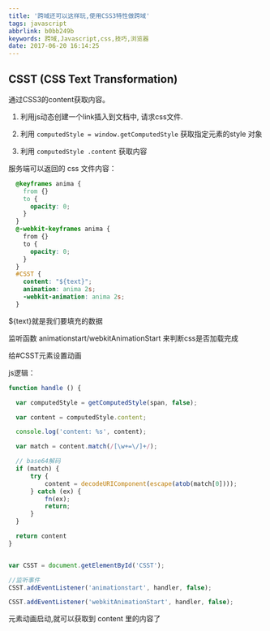 ```yaml
---
title: '跨域还可以这样玩,使用CSS3特性做跨域'
tags: javascript
abbrlink: b0bb249b
keywords: 跨域,Javascript,css,技巧,浏览器
date: 2017-06-20 16:14:25
---
```

## CSST (CSS Text Transformation)


通过CSS3的content获取内容。

1. 利用js动态创建一个link插入到文档中, 请求css文件.

2. 利用 `computedStyle = window.getComputedStyle` 获取指定元素的style 对象

3. 利用 `computedStyle .content` 获取内容



服务端可以返回的 css 文件内容：

```css
  @keyframes anima {
    from {}
    to {
      opacity: 0;
    }
  }
  @-webkit-keyframes anima {
    from {}
    to {
      opacity: 0;
    }
  }
  #CSST {
    content: "${text}";
    animation: anima 2s;
    -webkit-animation: anima 2s;
  }
  ```
${text}就是我们要填充的数据

监听函数 animationstart/webkitAnimationStart 来判断css是否加载完成

给#CSST元素设置动画

js逻辑：

```javascript
function handle () {

  var computedStyle = getComputedStyle(span, false);

  var content = computedStyle.content;

  console.log('content: %s', content);

  var match = content.match(/[\w+=\/]+/);

  // base64解码
  if (match) {
      try {
          content = decodeURIComponent(escape(atob(match[0])));
      } catch (ex) {
          fn(ex);
          return;
      }
  }

  return content
}


var CSST = document.getElementById('CSST');

//监听事件
CSST.addEventListener('animationstart', handler, false);

CSST.addEventListener('webkitAnimationStart', handler, false);
```
元素动画启动,就可以获取到 content 里的内容了

